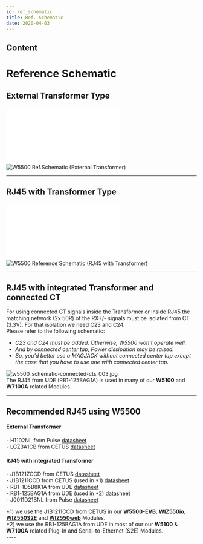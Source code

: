 ```yaml
---
id: ref_schematic
title: Ref. Schematic
date: 2020-04-03
---
```



## Content

# Reference Schematic

## External Transformer Type

![W5500 Ref.Schematic - External
Transformer](/wiznet_schematic/ethernet_chip/w5500_sch_v110_use_trans_.pdf)
![W5500 Ref.Schematic (External
Transformer)](/document_framework/img/products/w5500/w5500_sch_v110_use_trans_.png)

-----

## RJ45 with Transformer Type

![W5500 Ref.Schematic - RJ45 with
Transformer](/wiznet_schematic/ethernet_chip/w5500_sch_v110_use_mag_.pdf)
![W5500 Reference Schematic (RJ45 with
Transformer)](/document_framework/img/products/w5500/w5500_sch_v110_use_mag_.png)

-----

## RJ45 with integrated Transformer and connected CT

For using connected CT signals inside the Transformer or inside RJ45 the
matching network (2x 50R) of the RX+/- signals must be isolated from CT
(3.3V). For that isolation we need C23 and C24.  
Please refer to the following schematic:


  - *C23 and C24 must be added. Otherwise, W5500 won't operate well.*
  - *And by connected center tap, Power dissipation may be raised.*
  - *So, you'd better use a MAGJACK without connected center tap except
    the case that you have to use one with connected center tap.*


![w5500\_schematic-connected-cts\_003.jpg](/document_framework/img/products/w5500/w5500_schematic-connected-cts_003.jpg.jpg)  
The RJ45 from UDE (RB1-125BAG1A) is used in many of our **W5100** and
**W7100A** related Modules.

-----

## Recommended RJ45 using W5500

#### External Transformer

\- H1102NL from Pulse
[datasheet](/document_framework/img/products/w5500/01.h1102nl_h325.pdf)  
\- LCZ3A1CB from CETUS
[datasheet](/document_framework/img/products/w5500/02.lcz3a1cb.pdf)  

#### RJ45 with integrated Transformer

\- J1B121ZCCD from CETUS
[datasheet](/document_framework/blob/master/static/img/products/w5500/1.j1b121zccd-v0-101115.pdf)  
\- J1B1211CCD from CETUS (used in \*1)
[datasheet](/document_framework/img/products/w5500/2.j1b1211ccd.pdf)  
\- RB1-1D5B8K1A from UDE
[datasheet](/document_framework/img/products/w5500/3.rb1-1d5b8k1a_287-00_.pdf)  
\- RB1-125BAG1A from UDE (used in \*2)
[datasheet](/document_framework/img/products/w5500/rb1-125bag1a_111-00_.pdf)  
\- J0011D21BNL from Pulse
[datasheet](/document_framework/img/products/w5500/4.j0011d21bnl.pdf)  
  
\*1) we use the J1B1211CCD from CETUS in our
**[W5500-EVB](/products/w5500/w5500_evb/start)**,
**[WIZ550io](/products/wiz550io/start)**,
**[WIZ550S2E](/products/wiz550s2e/start)** and
**[WIZ550web](/products/wiz550web/start)** Modules.  
\*2) we use the RB1-125BAG1A from UDE in most of our our **W5100** &
**W7100A** related Plug-In and Serial-to-Ethernet (S2E) Modules.  
\----
